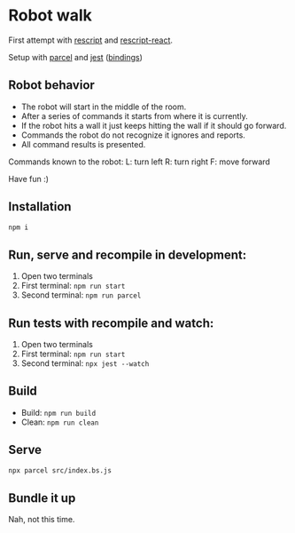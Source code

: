 # Robot walk

First attempt with [rescript](https://rescript-lang.org/) and [rescript-react](https://rescript-lang.org/docs/react/latest/introduction).

Setup with [parcel](https://parceljs.org/) and [jest](https://jestjs.io/) ([bindings](https://github.com/glennsl/bs-jest/blob/master/src/jest.ml))

## Robot behavior

- The robot will start in the middle of the room.
- After a series of commands it starts from where it is currently.
- If the robot hits a wall it just keeps hitting the wall if it should go forward.
- Commands the robot do not recognize it ignores and reports.
- All command results is presented.

Commands known to the robot:
L: turn left
R: turn right
F: move forward

Have fun :)

## Installation

```sh
npm i
```

## Run, serve and recompile in development:

1. Open two terminals
2. First terminal: `npm run start`
3. Second terminal: `npm run parcel`

## Run tests with recompile and watch:

1. Open two terminals
2. First terminal: `npm run start`
3. Second terminal: `npx jest --watch`

## Build

- Build: `npm run build`
- Clean: `npm run clean`

## Serve

```sh
npx parcel src/index.bs.js
```

## Bundle it up

Nah, not this time.
